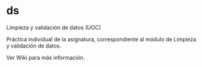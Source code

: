 # ds
Limpieza y validación de datos (UOC)

Práctica individual de la asignatura, correspondiente al módulo de Limpieza y validación de datos.

Ver Wiki para más información.
